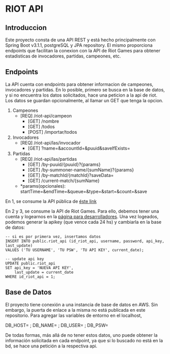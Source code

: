 # RIOT API

## Introduccion

Este proyecto consta de una API REST y está hecho principalmente con Spring Boot v3.1.1, postgreSQL y JPA repository. 
El mismo proporciona endpoints que facilitan la conexion con la API de Riot Games para obtener
estadisticas de invocadores, partidas, campeones, etc.

## Endpoints

La API cuenta con endpoints para obtener informacion de campeones, invocadores y partidas. En lo posible, primero se busca en la base de datos, y si no encuentra los datos solicitados, hace una peticion a la api de riot. Los datos se guardan opcionalmente, al llamar un GET que tenga la opcion.

1. Campeones
   - [REQ] /riot-api/campeon
      - [GET] /nombre
      - [GET] /todos
      - [POST] /importar/todos
3. Invocadores
   - [REQ] /riot-api/las/invocador
      - [GET] ?name=&accountId=&puuid&saveIfExists=
5. Partidas
   - [REQ] /riot-api/las/partidas
       - [GET] /by-puuid/{puuid}?{params}
       - [GET] /by-summoner-name/{sumName}?{params}
       - [GET] /by-matchId/{matchId}?saveData=
       - [GET] /current-match/{sumName}
   - *params(opcionales): startTime=&endTime=&queue=&type=&start=&count=&save

En 1, se consume la API pública de [éste link](https://ddragon.leagueoflegends.com/cdn/13.13.1/data/en_US/champion.json)

En 2 y 3, se consume la API de Riot Games. Para ello, debemos tener una cuenta y logearnos en la [página para desarrolladores](https://developer.riotgames.com/). 
Una vez logeados, podemos generar la apikey (que vence cada 24 hs) y cambiarla en la base de datos:

    -- si es por primera vez, insertamos datos
    INSERT INTO public.riot_api (id_riot_api, username, password, api_key, last_update)
    VALUES ('TU USERNAME', 'TU PSW', 'TU API KEY', current_date);

    -- update api key
    UPDATE public.riot_api
    SET api_key = 'NUEVA API KEY',
        last_update = current_date 
    WHERE id_riot_api = 1;

## Base de Datos

El proyecto tiene conexión a una instancia de base de datos en AWS. Sin embargo, la 
puerta de enlace a la misma no está publicada en este repositorio. 
Para agregar las variables de entorno en el localhost,

DB_HOST= ;
DB_NAME= ;
DB_USER= ;
DB_PSW= 

De todas formas, más allá de no tener estos datos, uno puede obtener la información solicitada en cada endpoint, 
ya que si lo buscado no está en la bd, se hace una petición a la respectiva api.
